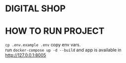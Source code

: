 # DIGITAL SHOP


# HOW TO RUN PROJECT 
`cp .env.example .env` copy env vars.  
run `docker-compose up -d --build` and app is available in 
http://127.0.0.1:8005 